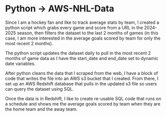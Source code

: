 # Python -> AWS-NHL-Data
Since I am a hockey fan and like to track average stats by team, 
I created a python script which grabs every game and score from a URL in the 2024-2025 season,
then filters the dataset to the last 2 months of games (in this case, I am more interested in the average goals scored by team for only the most recent 2 months).

The python script updates the dataset daily to pull in the most recent 2 months of game data as I have the start_date and end_date set to dynamic date variables.

After python cleans the data that I scraped from the web, I have a block of code that writes the file into an AWS s3 bucket that I created.
From there, I set up an AWS Redshift database that pulls in the updated s3 file so users can query the dataset using SQL.

Once the data is in Redshift, I like to create re-usable SQL code that runs on a schedule and shows me the average goals scored by team when they are the home team and the away team.
